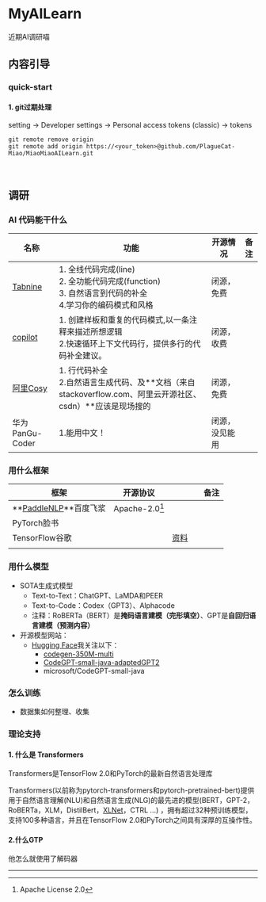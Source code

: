 # MyAILearn


近期AI调研喵

## 内容引导

### quick-start

#### 1. git过期处理

setting -> Developer settings -> Personal access tokens (classic) -> tokens

```shell
git remote remove origin
git remote add origin https://<your_token>@github.com/PlagueCat-Miao/MiaoMiaoAILearn.git
```

​    

## 调研

### AI 代码能干什么

| 名称                                                         | 功能                                                         | 开源情况       | 备注 |
| ------------------------------------------------------------ | ------------------------------------------------------------ | -------------- | ---- |
| [Tabnine](https://hub.tabnine.com/v9/home?tabnineUrl=http%3A%2F%2F127.0.0.1%3A1123%2Fsec-suvcvcabibtzwgascqxx) | 1. 全线代码完成(line)<br>2. 全功能代码完成(function)<br/>3. 自然语言到代码的补全<br/>4.学习你的编码模式和风格 | 闭源，免费     |      |
| [copilot](https://github.com/features/copilot/)              | 1. 创建样板和重复的代码模式,以一条注释来描述所想逻辑<br/>2.快速循环上下文代码行，提供多行的代码补全建议。 | 闭源，收费     |      |
| [阿里Cosy](https://github.com/alibaba-cloud-toolkit/cosy)    | 1. 行代码补全<br/>2.自然语言生成代码、及**文档（来自stackoverflow.com、阿里云开源社区、csdn）**应该是现场搜的<br/> | 闭源，免费     |      |
| 华为PanGu-Coder                                              | 1.能用中文！                                                 | 闭源，没见能用 |      |


### 用什么框架

| 框架                                                         | 开源协议       |                                                              |      | 备注 |
| ------------------------------------------------------------ | -------------- | ------------------------------------------------------------ | ---- | ---- |
| **[PaddleNLP](https://github.com/PaddlePaddle/PaddleNLP)**百度飞浆 | Apache-2.0[^1] |                                                              |      |      |
| PyTorch脸书                                                  |                |                                                              |      |      |
| TensorFlow谷歌                                               |                | [资料](https://github.com/aymericdamien/TensorFlow-Examples) |      |      |
|                                                              |                |                                                              |      |      |



### 用什么模型

- SOTA生成式模型
  - Text-to-Text：ChatGPT、LaMDA和PEER
  - Text-to-Code：Codex（GPT3）、Alphacode
  - 注释：RoBERTa（BERT）是**掩码语言建模（完形填空）**、GPT是**自回归语言建模（预测内容）**
- 开源模型网站：
  - [Hugging Face](https://huggingface.co/)我关注以下：
    - [codegen-350M-multi](https://huggingface.co/Salesforce/codegen-350M-multi)
    - [CodeGPT-small-java-adaptedGPT2](https://huggingface.co/microsoft/CodeGPT-small-java-adaptedGPT2/tree/main)
    - microsoft/CodeGPT-small-java
  


### 怎么训练

- 数据集如何整理、收集

### 理论支持

#### 1. 什么是 Transformers

Transformers是TensorFlow 2.0和PyTorch的最新自然语言处理库

Transformers(以前称为pytorch-transformers和pytorch-pretrained-bert)提供用于自然语言理解(NLU)和自然语言生成(NLG)的最先进的模型(BERT，GPT-2，RoBERTa，XLM，DistilBert，[XLNet](https://pytorchchina.com/tag/xlnet/)，CTRL …) ，拥有超过32种预训练模型，支持100多种语言，并且在TensorFlow 2.0和PyTorch之间具有深厚的互操作性。

#### 2.什么GTP

他怎么就使用了解码器


-----
[^1]: Apache License 2.0

